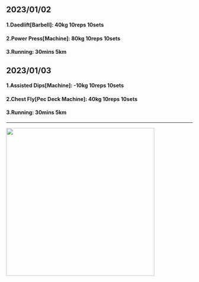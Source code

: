 ## 2023/01/02
#### 1.Daedlift\[Barbell\]: 40kg 10reps 10sets
#### 2.Power Press\[Machine\]: 80kg 10reps 10sets
#### 3.Running: 30mins 5km

## 2023/01/03
#### 1.Assisted Dips\[Machine\]: -10kg 10reps 10sets
#### 2.Chest Fly\[Pec Deck Machine\]: 40kg 10reps 10sets
#### 3.Running: 30mins 5km

---

<img src='../_resources/__070.png' width='400px' />
